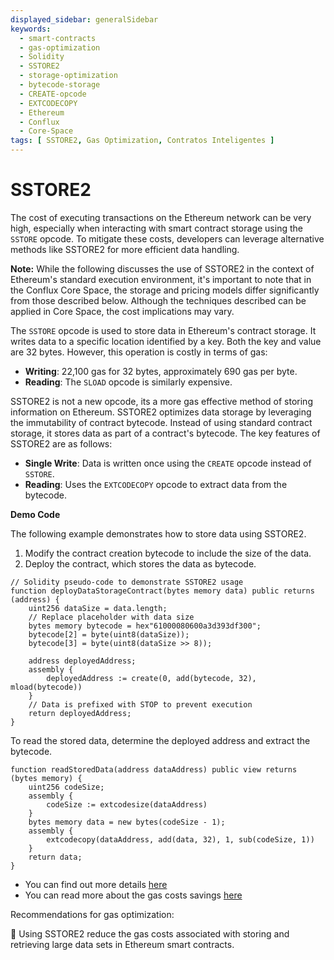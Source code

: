 ```yaml
---
displayed_sidebar: generalSidebar
keywords:
  - smart-contracts
  - gas-optimization
  - Solidity
  - SSTORE2
  - storage-optimization
  - bytecode-storage
  - CREATE-opcode
  - EXTCODECOPY
  - Ethereum
  - Conflux
  - Core-Space
tags: [ SSTORE2, Gas Optimization, Contratos Inteligentes ]
---
```


# SSTORE2

The cost of executing transactions on the Ethereum network can be very high, especially when interacting with smart contract storage using the `SSTORE` opcode. To mitigate these costs, developers can leverage alternative methods like SSTORE2 for more efficient data handling.

**Note:** While the following discusses the use of SSTORE2 in the context of Ethereum's standard execution environment, it's important to note that in the Conflux Core Space, the storage and pricing models differ significantly from those described below. Although the techniques described can be applied in Core Space, the cost implications may vary.

The `SSTORE` opcode is used to store data in Ethereum's contract storage. It writes data to a specific location identified by a key. Both the key and value are 32 bytes. However, this operation is costly in terms of gas:

- **Writing**: 22,100 gas for 32 bytes, approximately 690 gas per byte.
- **Reading**: The `SLOAD` opcode is similarly expensive.

SSTORE2 is not a new opcode, its a more gas effective method of storing information on Ethereum. SSTORE2 optimizes data storage by leveraging the immutability of contract bytecode. Instead of using standard contract storage, it stores data as part of a contract's bytecode. The key features of SSTORE2 are as follows:

- **Single Write**: Data is written once using the `CREATE` opcode instead of `SSTORE`.
- **Reading**: Uses the `EXTCODECOPY` opcode to extract data from the bytecode.

**Demo Code**

The following example demonstrates how to store data using SSTORE2.

1. Modify the contract creation bytecode to include the size of the data.
2. Deploy the contract, which stores the data as bytecode.

```solidity
// Solidity pseudo-code to demonstrate SSTORE2 usage
function deployDataStorageContract(bytes memory data) public returns (address) {
    uint256 dataSize = data.length;
    // Replace placeholder with data size
    bytes memory bytecode = hex"61000080600a3d393df300";
    bytecode[2] = byte(uint8(dataSize));
    bytecode[3] = byte(uint8(dataSize >> 8));

    address deployedAddress;
    assembly {
        deployedAddress := create(0, add(bytecode, 32), mload(bytecode))
    }
    // Data is prefixed with STOP to prevent execution
    return deployedAddress;
}
```

To read the stored data, determine the deployed address and extract the bytecode.

```solidity
function readStoredData(address dataAddress) public view returns (bytes memory) {
    uint256 codeSize;
    assembly {
        codeSize := extcodesize(dataAddress)
    }
    bytes memory data = new bytes(codeSize - 1);
    assembly {
        extcodecopy(dataAddress, add(data, 32), 1, sub(codeSize, 1))
    }
    return data;
}
```

- You can find out more details [here](https://github.com/Vectorized/solady/blob/main/src/utils/SSTORE2.sol)
- You can read more about the gas costs savings [here](https://github.com/0xsequence/sstore2)

Recommendations for gas optimization:

🌟 Using SSTORE2 reduce the gas costs associated with storing and retrieving large data sets in Ethereum smart contracts.
